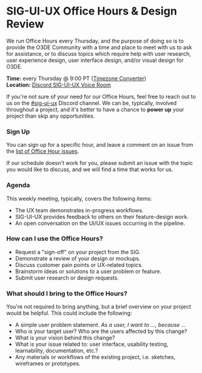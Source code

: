 # SIG-UI-UX Office Hours & Design Review

We run Office Hours every Thursday, and the purpose of doing so is to provide the O3DE Community with a time and place to meet with us to ask for assistance, or to discuss topics which require help with user research, user experience design, user interface design, and/or visual design for O3DE.

**Time:** every Thursday @ 9:00 PT ([Timezone Converter](https://www.timeanddate.com/worldclock/fixedtime.html?msg=TSC&iso=20221011T08&p1=234&ah=1))  
**Location:** [Discord SIG-UI-UX Voice Room](https://discord.gg/Mc6jStmuMK)  

If you're not sure of your need for our Office Hours, feel free to reach out to us on the [#sig-ui-ux](https://discord.gg/tvYZUKJK) Discord channel. We can be, typically, involved throughout a project, and it's better to have a chance to **power up** your project than skip any opportunities.

### Sign Up

You can sign up for a specific hour, and leave a comment on an issue from the [list of Office Hour issues](https://github.com/o3de/sig-ui-ux/issues).

If our schedule doesn't work for you, please submit an issue with the topic you would like to discuss, and we will find a time that works for us. 

### Agenda
This weekly meeting, typically, covers the following items:
- The UX team demonstrates in-progress workflows.
- SIG-UI-UX provides feedback to others on their feature-design work.
- An open conversation on the UI/UX issues occurring in the pipeline.

### How can I use the Office Hours?
- Request a "sign-off" on your project from the SIG.
- Demonstrate a review of your design or mockups.
- Discuss customer pain points or UX-related topics.
- Brainstorm ideas or solutions to a user problem or feature.
- Submit user research or design requests.

### What should I bring to the Office Hours?
You're not required to bring anything, but a brief overview on your project would be helpful. This could include the following:
- A simple user problem statement. _As a user, I want to ..., because ..._
- Who is your target user? Who are the users affected by this change?
- What is your vision behind this change?
- What is your issue related to: user interface, usability testing, learnability, documentation, etc.?
- Any materials or workflows of the existing project, i.e. sketches, wireframes or prototypes.
